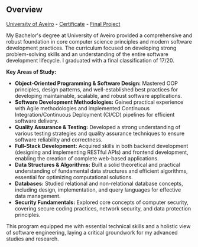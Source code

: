 ## Overview

[University of Aveiro](https://www.ua.pt/) - [Certificate](TODO) - [Final Project](/projects/mepml)

My Bachelor's degree at University of Aveiro provided a comprehensive and robust foundation in core computer science principles and modern software development practices. The curriculum focused on developing strong problem-solving skills and an understanding of the entire software development lifecycle. I graduated with a final classification of 17/20.

**Key Areas of Study:**

*   **Object-Oriented Programming & Software Design:** Mastered OOP principles, design patterns, and well-established best practices for developing maintainable, scalable, and robust software applications.
*   **Software Development Methodologies:** Gained practical experience with Agile methodologies and implemented Continuous Integration/Continuous Deployment (CI/CD) pipelines for efficient software delivery.
*   **Quality Assurance & Testing:** Developed a strong understanding of various testing strategies and quality assurance techniques to ensure software reliability and correctness.
*   **Full-Stack Development:** Acquired skills in both backend development (designing and implementing RESTful APIs) and frontend development, enabling the creation of complete web-based applications.
*   **Data Structures & Algorithms:** Built a solid theoretical and practical understanding of fundamental data structures and efficient algorithms, essential for optimizing computational solutions.
*   **Databases:** Studied relational and non-relational database concepts, including design, implementation, and query languages for effective data management.
*   **Security Fundamentals:** Explored core concepts of computer security, covering secure coding practices, network security, and data protection principles.

This program equipped me with essential technical skills and a holistic view of software engineering, laying a critical groundwork for my advanced studies and research.